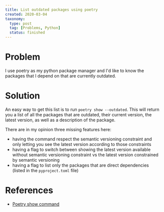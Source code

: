 ```yaml
---
title: List outdated packages using poetry
created: 2020-03-04
taxonomy:
  type: post
  tag: [Problems, Python]
  status: finished
---
```


# Problem
I use poetry as my python package manager and I'd like to know the packages that I depend on that are currently outdated.

# Solution
An easy way to get this list is to run `poetry show --outdated`. This will return you a list of all the packages that are outdated, their current version, the latest version, as well as a description of the package.

There are in my opinion three missing features here:
* having the command respect the semantic versioning constraint and only letting you see the latest version according to those constraints
* having a flag to switch between showing the latest version available without semantic versioning constraint vs the latest version constrained by semantic versioning
* having a flag to list only the packages that are direct dependencies (listed in the `pyproject.toml` file)

# References
* [Poetry show command](https://python-poetry.org/docs/cli/#show)
